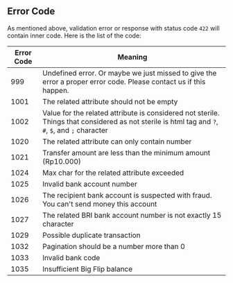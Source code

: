 ## Error Code

As mentioned above, validation error or response with status code `422` will contain inner code. Here is the list of the code:


Error Code | Meaning
---------- | -------
999 | Undefined error. Or maybe we just missed to give the error a proper error code. Please contact us if this happen.
1001 | The related attribute should not be empty
1002 | Value for the related attribute is considered not sterile. Things that considered as not sterile is html tag and `?`, `#`, `$`, and `;` character
1020 | The related attribute can only contain number
1021 | Transfer amount are less than the minimum amount (Rp10.000)
1024 | Max char for the related attribute exceeded
1025 | Invalid bank account number
1026 | The recipient bank account is suspected with fraud. You can't send money this account
1027 | The related BRI bank account number is not exactly 15 character
1029 | Possible duplicate transaction
1032 | Pagination should be a number more than 0
1033 | Invalid bank code
1035 | Insufficient Big Flip balance